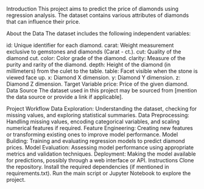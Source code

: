 Introduction
This project aims to predict the price of diamonds using regression analysis. The dataset contains various attributes of diamonds that can influence their price.

About the Data
The dataset includes the following independent variables:

id: Unique identifier for each diamond.
carat: Weight measurement exclusive to gemstones and diamonds (Carat - ct.).
cut: Quality of the diamond cut.
color: Color grade of the diamond.
clarity: Measure of the purity and rarity of the diamond.
depth: Height of the diamond (in millimeters) from the culet to the table.
table: Facet visible when the stone is viewed face up.
x: Diamond X dimension.
y: Diamond Y dimension.
z: Diamond Z dimension.
Target Variable
price: Price of the given diamond.
Data Source
The dataset used in this project may be sourced from [mention the data source or provide a link if applicable].

Project Workflow
Data Exploration: Understanding the dataset, checking for missing values, and exploring statistical summaries.
Data Preprocessing: Handling missing values, encoding categorical variables, and scaling numerical features if required.
Feature Engineering: Creating new features or transforming existing ones to improve model performance.
Model Building: Training and evaluating regression models to predict diamond prices.
Model Evaluation: Assessing model performance using appropriate metrics and validation techniques.
Deployment: Making the model available for predictions, possibly through a web interface or API.
Instructions
Clone the repository.
Install the required dependencies (if mentioned in requirements.txt).
Run the main script or Jupyter Notebook to explore the project.
